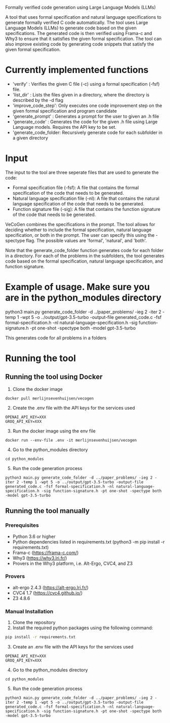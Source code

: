 Formally verified code generation using Large Language Models (LLMs)

A tool that uses formal specification and natural language specifications to generate formally verified C code automatically. The tool uses Large Language Models (LLMs) to generate code based on the given specifications. The generated code is then verified using Frama-c and Why3 to ensure that it satisfies the given formal specification. The tool can also improve existing code by generating code snippets that satisfy the given formal specification. 

# Currently implemented functions
- 'verify'          : Verifies the given C file (-c) using a formal specification (-fsf) file. 
- 'list_dir'        : Lists the files given in a directory, where the directory is described by the -d flag
- 'improve_code_step': Only executes one code improvement step on the given formal specification and program candidate
- 'generate_prompt' : Generates a prompt for the user to given an .h file
- 'generate_code'   : Generates the code for the given .h file using Large Language models. Requires the API key to be set.
- 'generate_code_folder: Recursively generate code for each subfolder in a given directory

# Input
The input to the tool are three seperate files that are used to generate the code:
- Formal specification file (-fsf): A file that contains the formal specification of the code that needs to be generated.
- Natural language specification file (-nl): A file that contains the natural language specification of the code that needs to be generated. 
- Function signature file (-sig): A file that contains the function signature of the code that needs to be generated.

VeCoGen combines the specifications in the prompt. The tool allows for deciding whether to include the formal specification, natural language specification, or both in the prompt. The user can specify this using the -spectype flag. The possible values are 'formal', 'natural', and 'both'.

Note that the generate_code_folder function generates code for each folder in a directory. For each of the problems in the subfolders, the tool generates code based on the formal specification, natural language specification, and function signature.

# Example of usage. Make sure you are in the python_modules directory
python3 main.py generate_code_folder -d ../paper_problems/ -ieg 2 -iter 2 -temp 1 -wpt 5 -o ../output/gpt-3.5-turbo -output-file generated_code.c -fsf formal-specification.h -nl natural-language-specification.h -sig function-signature.h -pt one-shot -spectype both -model gpt-3.5-turbo

This generates code for all problems in a folders

# Running the tool
## Running the tool using Docker
1. Clone the docker image
```
docker pull merlijnsevenhuijsen/vecogen
```

2. Create the .env file with the API keys for the services used
```
OPENAI_API_KEY=XXX
GROQ_API_KEY=XXX
```

3. Run the docker image using the env file
```
docker run --env-file .env -it merlijnsevenhuijsen/vecogen
```

4. Go to the python_modules directory
```
cd python_modules
```

5. Run the code generation process
```
python3 main.py generate_code_folder -d ../paper_problems/ -ieg 2 -iter 2 -temp 1 -wpt 5 -o ../output/gpt-3.5-turbo -output-file generated_code.c -fsf formal-specification.h -nl natural-language-specification.h -sig function-signature.h -pt one-shot -spectype both -model gpt-3.5-turbo
```
## Running the tool manually
### Prerequisites
- Python 3.6 or higher
- Python dependencies listed in requirements.txt (python3 -m pip install -r requirements.txt)
- Frama-c (https://frama-c.com/)
- Why3 (https://why3.lri.fr/)
- Provers in the Why3 platform, i.e. Alt-Ergo, CVC4, and Z3


### Provers 
- alt-ergo 2.4.3 (https://alt-ergo.lri.fr/)
- CVC4 1.7 (https://cvc4.github.io/)
- Z3 4.8.6  

### Manual Installation
1. Clone the repository
2. Install the required python packages using the following command:
```bash
pip install -r requirements.txt
```
3. Create an .env file with the API keys for the services used
```
OPENAI_API_KEY=XXX
GROQ_API_KEY=XXX
```
4. Go to the python_modules directory
```
cd python_modules
```

5. Run the code generation process
```
python3 main.py generate_code_folder -d ../paper_problems/ -ieg 2 -iter 2 -temp 1 -wpt 5 -o ../output/gpt-3.5-turbo -output-file generated_code.c -fsf formal-specification.h -nl natural-language-specification.h -sig function-signature.h -pt one-shot -spectype both -model gpt-3.5-turbo
```
